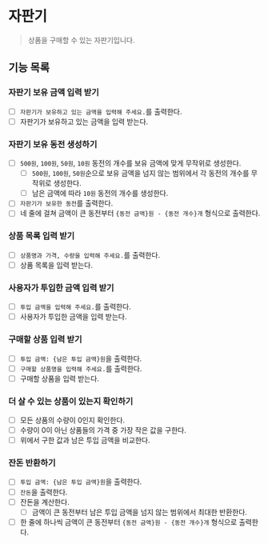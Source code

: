 # 자판기

> 상품을 구매할 수 있는 자판기입니다.

## 기능 목록

### 자판기 보유 금액 입력 받기
- [ ] `자판기가 보유하고 있는 금액을 입력해 주세요.`를 출력한다.
- [ ] 자판기가 보유하고 있는 금액을 입력 받는다.

### 자판기 보유 동전 생성하기
- [ ] `500원`, `100원`, `50원`, `10원` 동전의 개수를 보유 금액에 맞게 무작위로 생성한다.
  - [ ] `500원`, `100원`, `50원`순으로 보유 금액을 넘지 않는 범위에서 각 동전의 개수를 무작위로 생성한다.
  - [ ] 남은 금액에 따라 `10원` 동전의 개수를 생성한다.
- [ ] `자판기가 보유한 동전`를 출력한다.
- [ ] 네 줄에 걸쳐 금액이 큰 동전부터 `{동전 금액}원 - {동전 개수}개` 형식으로 출력한다.

### 상품 목록 입력 받기
- [ ] `상품명과 가격, 수량을 입력해 주세요.`를 출력한다.
- [ ] 상품 목록을 입력 받는다.

### 사용자가 투입한 금액 입력 받기
- [ ] `투입 금액을 입력해 주세요.`를 출력한다.
- [ ] 사용자가 투입한 금액을 입력 받는다.

### 구매할 상품 입력 받기
- [ ] `투입 금액: {남은 투입 금액}원`을 출력한다.
- [ ] `구매할 상품명을 입력해 주세요.`를 출력한다.
- [ ] 구매할 상품을 입력 받는다.

### 더 살 수 있는 상품이 있는지 확인하기
- [ ] 모든 상품의 수량이 0인지 확인한다.
- [ ] 수량이 0이 아닌 상품들의 가격 중 가장 작은 값을 구한다.
- [ ] 위에서 구한 값과 남은 투입 금액을 비교한다.

### 잔돈 반환하기
- [ ] `투입 금액: {남은 투입 금액}원`을 출력한다.
- [ ] `잔돈`을 출력한다.
- [ ] 잔돈을 계산한다.
  - [ ] 금액이 큰 동전부터 남은 투입 금액을 넘지 않는 범위에서 최대한 반환한다.
- [ ] 한 줄에 하나씩 금액이 큰 동전부터 `{동전 금액}원 - {동전 개수}개` 형식으로 출력한다.